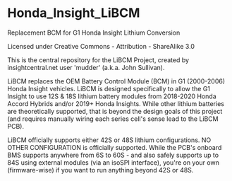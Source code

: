 # Honda_Insight_LiBCM
 Replacement BCM for G1 Honda Insight Lithium Conversion

Licensed under Creative Commons - Attribution - ShareAlike 3.0

This is the central repository for the LiBCM Project, created by insightcentral.net user 'mudder' (a.k.a. John Sullivan).  

LiBCM replaces the OEM Battery Control Module (BCM) in G1 (2000-2006) Honda Insight vehicles.  LiBCM is designed specifically to allow the G1 Insight to use 12S & 18S lithium battery modules from 2018-2020 Honda Accord Hybrids and/or 2019+ Honda Insights.  While other lithium batteries are theoretically supported, that is beyond the design goals of this project (and requires manually wiring each series cell's sense lead to the LiBCM PCB).

LiBCM officially supports either 42S or 48S lithium configurations.  NO OTHER CONFIGURATION is officially supported.  While the PCB's onboard BMS supports anywhere from 6S to 60S - and also safely supports up to 84S using external modules (via an isoSPI interface), you're on your own (firmware-wise) if you want to run anything beyond 42S or 48S.